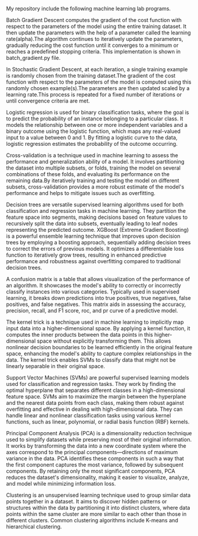 My repository include the following machine learning lab programs.  

Batch Gradient Descent computes the gradient of the cost function with respect to the parameters of the model using the entire training dataset. It then update the parameters with the help of a parameter called the learning rate(alpha).The algorithm continues to iteratively update the parameters, gradually reducing the cost function until it converges to a minimum or reaches a predefined stopping criteria.
This implementation is shown in batch_gradient.py file.

In Stochastic Gradient Descent, at each iteration, a single training example is randomly chosen from the training dataset.The gradient of the cost function with respect to the parameters of the model is computed using this randomly chosen example(s).The parameters are then updated scaled by a learning rate.This process is repeated for a fixed number of iterations or until convergence criteria are met.

Logistic regression is used for binary classification tasks, where the goal is to predict the probability of an instance belonging to a particular class. It models the relationship between one or more independent variables and a binary outcome using the logistic function, which maps any real-valued input to a value between 0 and 1. By fitting a logistic curve to the data, logistic regression estimates the probability of the outcome occurring.

Cross-validation is a technique used in machine learning to assess the performance and generalization ability of a model. It involves partitioning the dataset into multiple subsets, or folds, training the model on several combinations of these folds, and evaluating its performance on the remaining data.By iteratively training and testing the model on different subsets, cross-validation provides a more robust estimate of the model's performance and helps to mitigate issues such as overfitting.

Decision trees are versatile supervised learning algorithms used for both classification and regression tasks in machine learning. They partition the feature space into segments, making decisions based on feature values to recursively split the data into subsets, eventually leading to leaf nodes representing the predicted outcome.
XGBoost (Extreme Gradient Boosting) is a powerful ensemble learning technique that improves upon decision trees by employing a boosting approach, sequentially adding decision trees to correct the errors of previous models. It optimizes a differentiable loss function to iteratively grow trees, resulting in enhanced predictive performance and robustness against overfitting compared to traditional decision trees.

A confusion matrix is a table that allows visualization of the performance of an algorithm. It showcases the model's ability to correctly or incorrectly classify instances into various categories. Typically used in supervised learning, it breaks down predictions into true positives, true negatives, false positives, and false negatives. This matrix aids in assessing the accuracy, precision, recall, and F1 score, roc, and pr curve of a predictive model.

The kernel trick is a technique used in machine learning to implicitly map input data into a higher-dimensional space. By applying a kernel function, it computes the inner products between the data points in this higher-dimensional space without explicitly transforming them. This allows nonlinear decision boundaries to be learned efficiently in the original feature space, enhancing the model's ability to capture complex relationships in the data. The kernel trick enables SVMs to classify data that might not be linearly separable in their original space.

Support Vector Machines (SVMs) are powerful supervised learning models used for classification and regression tasks. They work by finding the optimal hyperplane that separates different classes in a high-dimensional feature space. SVMs aim to maximize the margin between the hyperplane and the nearest data points from each class, making them robust against overfitting and effective in dealing with high-dimensional data. They can handle linear and nonlinear classification tasks using various kernel functions, such as linear, polynomial, or radial basis function (RBF) kernels.

Principal Component Analysis (PCA) is a dimensionality reduction technique used to simplify datasets while preserving most of their original information. It works by transforming the data into a new coordinate system where the axes correspond to the principal components—directions of maximum variance in the data. PCA identifies these components in such a way that the first component captures the most variance, followed by subsequent components. By retaining only the most significant components, PCA reduces the dataset's dimensionality, making it easier to visualize, analyze, and model while minimizing information loss.

Clustering is an unsupervised learning technique used to group similar data points together in a dataset. It aims to discover hidden patterns or structures within the data by partitioning it into distinct clusters, where data points within the same cluster are more similar to each other than those in different clusters. Common clustering algorithms include K-means and hierarchical clustering.
